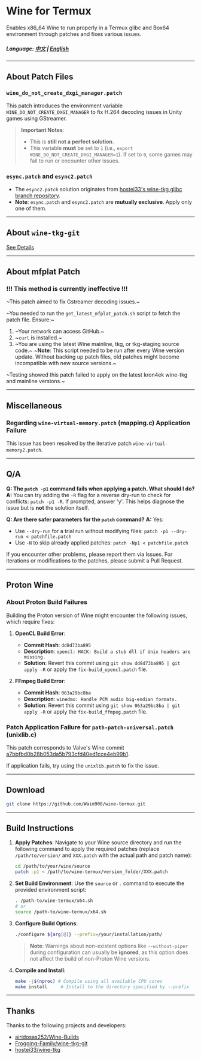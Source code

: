 # Wine for Termux

Enables x86_64 Wine to run properly in a Termux glibc and Box64 environment through patches and fixes various issues.

##### Language: [中文](README.md) | [English](README-EN.md)

---

## About Patch Files

### `wine_do_not_create_dxgi_manager.patch`
This patch introduces the environment variable `WINE_DO_NOT_CREATE_DXGI_MANAGER` to fix H.264 decoding issues in Unity games using GStreamer.

> **Important Notes**:
> - This is **still not a perfect solution**.
> - This variable **must** be set to `1` (i.e., `export WINE_DO_NOT_CREATE_DXGI_MANAGER=1`). If set to `0`, some games may fail to run or encounter other issues.

### `esync.patch` and `esync2.patch`
- The `esync2.patch` solution originates from [hostei33's wine-tkg glibc branch repository](https://github.com/hostei33/wine-tkg).
- **Note**: `esync.patch` and `esync2.patch` are **mutually exclusive**. Apply only one of them.

---

## About `wine-tkg-git`

[See Details](wine-tkg-git-staging/README.md)

---

## About mfplat Patch

### !!! This method is currently ineffective !!!

~This patch aimed to fix Gstreamer decoding issues.~

~You needed to run the `get_latest_mfplat_patch.sh` script to fetch the patch file. Ensure:~
1.  ~Your network can access GitHub.~
2.  ~`curl` is installed.~
3.  ~You are using the latest Wine mainline, tkg, or tkg-staging source code.~
~**Note**: This script needed to be run after every Wine version update. Without backing up patch files, old patches might become incompatible with new source versions.~

~Testing showed this patch failed to apply on the latest kron4ek wine-tkg and mainline versions.~

---

## Miscellaneous

### Regarding `wine-virtual-memory.patch` (mapping.c) Application Failure

This issue has been resolved by the iterative patch `wine-virtual-memory2.patch`.

---

## Q/A

**Q: The `patch -p1` command fails when applying a patch. What should I do?**
**A:** You can try adding the `-R` flag for a reverse dry-run to check for conflicts: `patch -p1 -R`. If prompted, answer 'y'. This helps diagnose the issue but is **not** the solution itself.

**Q: Are there safer parameters for the `patch` command?**
**A:** Yes:
-   Use `--dry-run` for a trial run without modifying files: `patch -p1 --dry-run < patchfile.patch`
-   Use `-N` to skip already applied patches: `patch -Np1 < patchfile.patch`

If you encounter other problems, please report them via Issues. For iterations or modifications to the patches, please submit a Pull Request.

---

## Proton Wine

### About Proton Build Failures

Building the Proton version of Wine might encounter the following issues, which require fixes:

1.  **OpenCL Build Error**:
    -   **Commit Hash**: `dd8d73ba895`
    -   **Description**: `opencl: HACK: Build a stub dll if Unix headers are missing.`
    -   **Solution**: Revert this commit using `git show dd8d73ba895 | git apply -R` or apply the `fix-build_opencl.patch` file.

2.  **FFmpeg Build Error**:
    -   **Commit Hash**: `063a29bc8ba`
    -   **Description**: `winedmo: Handle PCM audio big-endian formats.`
    -   **Solution**: Revert this commit using `git show 063a29bc8ba | git apply -R` or apply the `fix-build_ffmpeg.patch` file.

### Patch Application Failure for `path-patch-universal.patch` (unixlib.c)

This patch corresponds to Valve's Wine commit [a7bbfbd0b28b053da5b793cfd40ed1cce4eb99b1](https://github.com/ValveSoftware/wine/commit/a7bbfbd0b28b053da5b793cfd40ed1cce4eb99b1).

If application fails, try using the `unixlib.patch` to fix the issue.

---

## Download

```bash
git clone https://github.com/Waim908/wine-termux.git
```

---

## Build Instructions

1.  **Apply Patches**:
    Navigate to your Wine source directory and run the following command to apply the required patches (replace `/path/to/version/` and `XXX.patch` with the actual path and patch name):
    ```bash
    cd /path/to/your/wine/source
    patch -p1 < /path/to/wine-termux/version_folder/XXX.patch
    ```

2.  **Set Build Environment**:
    Use the `source` or `.` command to execute the provided environment script:
    ```bash
    . /path-to/wine-termux/x64.sh
    # or
    source /path-to/wine-termux/x64.sh
    ```

3.  **Configure Build Options**:
    ```bash
    ./configure ${arg[@]} --prefix=/your/installation/path/
    ```
    > **Note**: Warnings about non-existent options like `--without-piper` during configuration can usually be **ignored**, as this option does not affect the build of non-Proton Wine versions.

4.  **Compile and Install**:
    ```bash
    make -j$(nproc) # Compile using all available CPU cores
    make install     # Install to the directory specified by --prefix
    ```

---

## Thanks

Thanks to the following projects and developers:

-   [airidosas252/Wine-Builds](https://github.com/airidosas252/Wine-Builds)
-   [Frogging-Family/wine-tkg-git](https://github.com/Frogging-Family/wine-tkg-git)
-   [hostei33/wine-tkg](https://github.com/hostei33/wine-tkg)